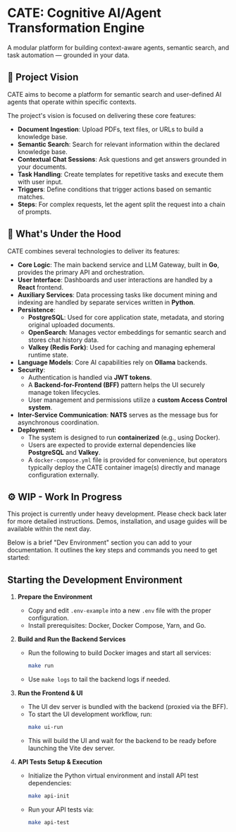 # CATE: Cognitive AI/Agent Transformation Engine

A modular platform for building context-aware agents, semantic search, and task automation — grounded in your data.

## 🚀 Project Vision

CATE aims to become a platform for semantic search and user-defined AI agents that operate within specific contexts.

The project's vision is focused on delivering these core features:

- **Document Ingestion**: Upload PDFs, text files, or URLs to build a knowledge base.
- **Semantic Search**: Search for relevant information within the declared knowledge base.
- **Contextual Chat Sessions**: Ask questions and get answers grounded in your documents.
- **Task Handling**: Create templates for repetitive tasks and execute them with user input.
- **Triggers**: Define conditions that trigger actions based on semantic matches.
- **Steps**: For complex requests, let the agent split the request into a chain of prompts.

## 🔧 What's Under the Hood

CATE combines several technologies to deliver its features:

- **Core Logic**: The main backend service and LLM Gateway, built in **Go**, provides the primary API and orchestration.
- **User Interface**: Dashboards and user interactions are handled by a **React** frontend.
- **Auxiliary Services**: Data processing tasks like document mining and indexing are handled by separate services written in **Python**.
- **Persistence**:
    - **PostgreSQL**: Used for core application state, metadata, and storing original uploaded documents.
    - **OpenSearch**: Manages vector embeddings for semantic search and stores chat history data.
    - **Valkey (Redis Fork)**: Used for caching and managing ephemeral runtime state.
- **Language Models**: Core AI capabilities rely on **Ollama** backends.
- **Security**:
    - Authentication is handled via **JWT tokens**.
    - A **Backend-for-Frontend (BFF)** pattern helps the UI securely manage token lifecycles.
    - User management and permissions utilize a **custom Access Control system**.
- **Inter-Service Communication**: **NATS** serves as the message bus for asynchronous coordination.
- **Deployment**:
    - The system is designed to run **containerized** (e.g., using Docker).
    - Users are expected to provide external dependencies like **PostgreSQL** and **Valkey**.
    - A `docker-compose.yml` file is provided for convenience, but operators typically deploy the CATE container image(s) directly and manage configuration externally.

## ⚙️ WIP - Work In Progress

This project is currently under heavy development. Please check back later for more detailed instructions. Demos, installation, and usage guides will be available within the next day.

Below is a brief "Dev Environment" section you can add to your documentation. It outlines the key steps and commands you need to get started:

## Starting the Development Environment

1. **Prepare the Environment**
   - Copy and edit `.env-example` into a new `.env` file with the proper configuration.
   - Install prerequisites: Docker, Docker Compose, Yarn, and Go.

2. **Build and Run the Backend Services**
   - Run the following to build Docker images and start all services:
     ```bash
     make run
     ```
   - Use `make logs` to tail the backend logs if needed.

3. **Run the Frontend & UI**
   - The UI dev server is bundled with the backend (proxied via the BFF).
   - To start the UI development workflow, run:
     ```bash
     make ui-run
     ```
   - This will build the UI and wait for the backend to be ready before launching the Vite dev server.

4. **API Tests Setup & Execution**
   - Initialize the Python virtual environment and install API test dependencies:
     ```bash
     make api-init
     ```
   - Run your API tests via:
     ```bash
     make api-test
     ```
